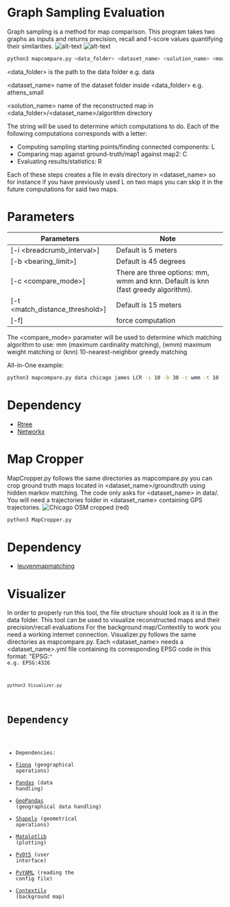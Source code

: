 # Graph Sampling Evaluation

Graph sampling is a method for map comparison. This program takes two graphs as inputs and returns precision, recall and f-score values quantifying their similarities.
![alt-text](https://github.com/Erfanh1995/GraphSamplingToolkit/figs/teaser.jpg)
![alt-text](https://github.com/Erfanh1995/GraphSamplingToolkit/figs/roadmap.png)

```bash
python3 mapcompare.py <data_folder> <dataset_name> <solution_name> <mode>
```
<data_folder> is the path to the data folder e.g. data

<dataset_name> name of the dataset folder inside <data_folder> e.g. athens_small

<solution_name> name of the reconstructed map in <data_folder>/<dataset_name>/algorithm directory

The <mode> string will be used to determine which computations to do. Each of the following computations corresponds with a letter:
- Computing sampling starting points/finding connected components: L
- Comparing map against ground-truth/map1 against map2: C
- Evaluating results/statistics: R

Each of these steps creates a file in evals directory in <dataset_name> so for instance if you have previously used L on two maps you can skip it in the future computations for said two maps.

# Parameters
Parameters | Note
--------------------- | -------------
[-i <breadcrumb_interval>]  | Default is 5 meters
[-b <bearing_limit>]  | Default is 45 degrees
[-c <compare_mode>] | There are three options: mm, wmm and knn. Default is knn (fast greedy algorithm).
[-t <match_distance_threshold>] | Default is 15 meters
[-f] | force computation

The <compare_mode> parameter will be used to determine which matching algorithm to use: mm (maximum cardinality matching), (wmm) maximum weight matching or (knn) 10-nearest-neighbor greedy matching

All-in-One example:
```bash
python3 mapcompare.py data chicago james LCR -i 10 -b 30 -c wmm -t 10 -f
```

# Dependency
* [Rtree](https://pypi.org/project/Rtree/)
* [Networkx](https://pypi.org/project/networkx/)



# Map Cropper

MapCropper.py follows the same directories as mapcompare.py you can crop ground truth maps located in <dataset_name>/groundtruth using hidden markov matching. The code only asks for <dataset_name> in data/. You will need a trajectories folder in <dataset_name> containing GPS trajectories.
![Chicago OSM cropped (red)](https://github.com/Erfanh1995/GraphSamplingToolkit/figs/hmm.png)


```bash
python3 MapCropper.py
```

# Dependency
* [leuvenmapmatching](https://pypi.org/project/leuvenmapmatching/)



# Visualizer

In order to properly run this tool, the file structure should look as it is in the data folder.
This tool can be used to visualize reconstructed maps and their precision/recall evaluations
For the background map/Contextily to work you need a working internet connection.
Visualizer.py follows the same directories as mapcompare.py.
Each <dataset_name> needs a <dataset_name>.yml file containing its corresponding EPSG code in this format: "EPSG:<code>" e.g. EPSG:4326

```bash
python3 Visualizer.py
```

# Dependency
* Dependencies:
* [Fiona](https://pypi.org/project/Fiona/) (geographical operations)
* [Pandas](https://pypi.org/project/pandas/) (data handling)
* [GeoPandas](https://pypi.org/project/geopandas/) (geographical data handling)
* [Shapely](https://pypi.org/project/Shapely/) (geometrical operations)
* [Matplotlib](https://pypi.org/project/matplotlib/) (plotting)
* [PyQt5](https://pypi.org/project/PyQt5/) (user interface)
* [PyYAML](https://pypi.org/project/PyYAML/) (reading the config file)
* [Contextily](https://pypi.org/project/contextily/) (background map)
